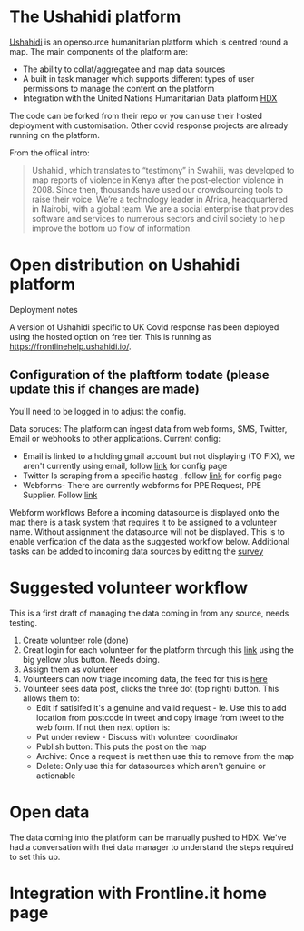 # The Ushahidi platform

[Ushahidi](https://www.ushahidi.com/) is an opensource humanitarian platform which is centred round a map. 
The main components of the platform are:
- The ability to collat/aggregatee and map data sources
- A built in task manager which supports different types of user permissions to manage the content on the platform 
- Integration with the United Nations Humanitarian Data platform [HDX](https://data.humdata.org/)

The code can be forked from their repo or you can use their hosted deployment with customisation. Other covid response projects are already running on the platform.

From the offical intro:

> Ushahidi, which translates to “testimony” in Swahili, was developed to map reports of violence in Kenya after the post-election violence in 2008. Since then, thousands have used our crowdsourcing tools to raise their voice. We’re a technology leader in Africa, headquartered in Nairobi, with a global team. We are a social enterprise that provides software and services to numerous sectors and civil society to help improve the bottom up flow of information.

# Open distribution on Ushahidi platform 

Deployment notes

A version of Ushahidi specific to UK Covid response has been deployed using the hosted option on free tier. This is running as https://frontlinehelp.ushahidi.io/.

## Configuration of the plaftform todate (please update this if changes are made)

You'll need to be logged in to adjust the config. 

Data soruces:
The platform can ingest data from web forms, SMS, Twitter, Email or webhooks to other applications. Current config:
- Email is linked to a holding gmail account but not displaying (TO FIX), we aren't currently using email, follow [link](https://frontlinehelp.ushahidi.io/settings/datasources) for config page
- Twitter Is scraping from a specific hastag , follow [link](https://frontlinehelp.ushahidi.io/settings/datasources) for config page 
- Webforms- There are currently webforms for PPE Request, PPE Supplier. Follow [link](https://frontlinehelp.ushahidi.io/settings/surveys)

Webform workflows
Before a incoming datasource is displayed onto the map there is a task system that requires it to be assigned to a volunteer name. Without assignment the datasource will not be displayed. This is to enable verfication of the data as the suggested workflow below. Additional tasks can be added to incoming data sources by editting the [survey](https://frontlinehelp.ushahidi.io/settings/surveys)

# Suggested volunteer workflow 
This is a first draft of managing the data coming in from any source, needs testing.

1. Create volunteer role (done)
2. Creat login for each volunteer for the platform through this [link](https://frontlinehelp.ushahidi.io/settings/users) using the big yellow plus button. Needs doing. 
3. Assign them as volunteer
4. Volunteers can now triage incoming data, the feed for this is [here](https://frontlinehelp.ushahidi.io/views/data) 
5. Volunteer sees data post, clicks the three dot (top right) button. This allows them to: 
   - Edit if satisifed it's a genuine and valid request - Ie. Use this to add location from postcode in tweet and copy image from tweet to the web form. If not then next option is:
   - Put under review - Discuss with volunteer coordinator
   - Publish button: This puts the post on the map
   - Archive: Once a request is met then use this to remove from the map
   - Delete: Only use this for datasources which aren't genuine or actionable

# Open data
The data coming into the platform can be manually pushed to HDX. We've had a conversation with thei data manager to understand the steps required to set this up.

# Integration with Frontline.it home page 
